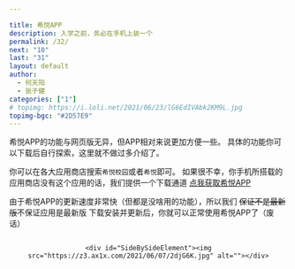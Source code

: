 ```yaml
---

title: 希悦APP
description: 入学之前，务必在手机上装一个
permalink: /32/
next: "10"
last: "31"
layout: default
author:
  - 何天阳
  - 张子健
categories: ["1"]
# topimg: https://i.loli.net/2021/06/23/lG6EdIVAbk2KM9L.jpg
topimg-bgc: "#2D57E9"
---
```

<script>
	document.addEventListener('DOMContentLoaded', function () {
	    const elems = document.querySelectorAll('img');
	    const instances = M.Materialbox.init(elems);
	    if (!IsPC()) {
	      document.querySelector('#mobile-hint').removeAttribute('hidden');
	    }
	  });
</script>
希悦APP的功能与网页版无异，但APP相对来说更加方便一些。
具体的功能你可以下载后自行探索，这里就不做过多介绍了。

你可以在各大应用商店搜索`希悦校园`或者`希悦`即可。
如果很不幸，你手机所搭载的应用商店没有这个应用的话，我们提供一个下载通道
<a href="https://bdfz.sharepoint.com/:f:/s/PublicDatabase/EspN9dhqSghAm8iNsuhaDzQBdwO-3UHNVJJUsBaVkloKhA?e=xGZhOU" class="pill-btn blue white-text" target="_blank">点我获取希悦APP</a>

由于希悦APP的更新速度非常快（但都是没啥用的功能），所以我们 ~~保证不是最新版~~不保证应用是最新版
下载安装并更新后，你就可以正常使用希悦APP了（废话）
<img src="" style="">

<div style="text-align:center">
	<div id="SideBySideElement"><img src="https://z3.ax1x.com/2021/06/07/2dX5LD.jpg" alt=""></div>

	<div id="SideBySideElement"><img src="https://z3.ax1x.com/2021/06/07/2djG6K.jpg" alt=""></div>
</div>